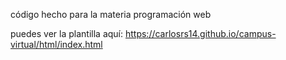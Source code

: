 código hecho para la materia programación web

puedes ver la plantilla aquí: https://carlosrs14.github.io/campus-virtual/html/index.html
